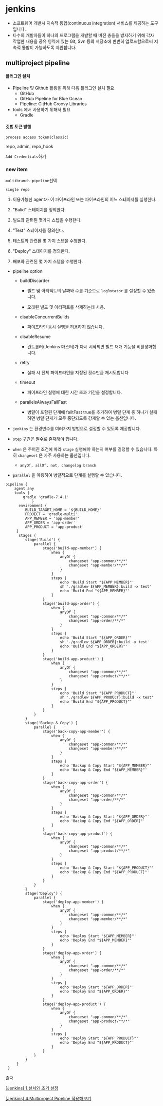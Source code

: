 # jenkins

- 소프트웨어 개발시 지속적 통합(continuous integration) 서비스를 제공하는 도구입니다.
- 다수의 개발자들이 하나의 프로그램을 개발할 때 버전 충돌을 방지하기 위해 각자 작업한 내용을 공유 영역에 있는 Git, Svn 등의 저장소에 빈번히 업로드함으로써 지속적 통합이 가능하도록 지원합니다.

## multiproject pipeline

#### 플러그인 설치

- Pipeline 및 Github 활용을 위해 다음 플러그인 설치 필요
  - GitHub
  - GitHub Pipeline for Blue Ocean
  - Pipeline: GitHub Groovy Libraries
- tools 에서 사용하기 위해서 필요
  - Gradle

#### 깃헙 토큰 발행

`process access token(classic)`

repo, admin, repo_hook

`Add Credentials`하기

### new item

`multibranch pipeline`선택

`single repo`

1. 이용가능한 agent가 이 파이프라인 또는 파이프라인의 어느 스테이지를 실행한다.

2. "Bulid" 스테이지를 정의한다.

3. 빌드와 관련된 몇가지 스텝을 수행한다.

4. "Test" 스테이지를 정의한다.

5. 테스트와 관련된 몇 가지 스텝을 수행한다.

6. "Deploy" 스테이지를 정의한다.

7. 배포와 관련된 몇 가지 스텝을 수행한다.
- pipeline option
  
  - buildDiscarder
    
    - 빌드 및 아티팩트의 날짜와 수를 기준으로 `logRotator` 를 설정할 수 있습니다.
    
    - 오래된 빌드 및 아티팩트를 삭제하는데 사용.
  
  - disableConcurrentBuilds
    
    - 파이프라인 동시 실행을 허용하지 않습니다.
  
  - disableResume
    
    - 컨트롤러(Jenkins 마스터)가 다시 시작되면 빌드 재개 기능을 비활성화합니다.
  
  - retry
    
    - 실패 시 전체 파이프라인을 지정된 횟수만큼 재시도합니다
  
  - timeout
    
    - 파이프라인 실행에 대한 시간 초과 기간을 설정합니다.
  
  - parallelsAlwaysFailFast
    
    - 병렬이 포함된 단계에 failtFast true를 추가하여 병렬 단계 중 하나가 실패하면 병렬 단게가 모두 중단되도록 강제할 수 있는 옵션입니다.

- `jenkins` 는 환경변수를 여러가지 방법으로 설정할 수 있도록 제공합니다.

- `step` 구간은 필수로 존재해야 합니다.

- `when` 은 주어진 조건에 따라 `stage` 실행해야 하는지 여부를 결정할 수 있습니다. 특히 `changeset` 은 자주 사용하는 옵션입니다.
  
  - `anyOf, allOf, not, changelog branch `

- `parallel` 을 이용하여 병렬적으로 단계를 실행할 수 있습니다.

```
pipeline {     
    agent any      
    tools {         
        gradle 'gradle-7.4.1'
            }
      environment {
         BUILD_TARGET_HOME = '${BUILD_HOME}'
         PROJECT = 'gradle-multi'
         APP_MEMBER = 'app-member'
         APP_ORDER = 'app-order'
         APP_PRODUCT = 'app-product'
     }
      stages {
         stage('Build') {
             parallel {
                 stage('build-app-member') {
                     when {
                         anyOf {
                             changeset "app-common/**/*"
                             changeset "app-member/**/*"
                         }
                     }
                     steps {
                         echo 'Build Start "${APP_MEMBER}"'
                         sh './gradlew ${APP_MEMBER}:build -x test'
                         echo 'Build End "${APP_MEMBER}"'
                     }
                 }
                 stage('build-app-order') {
                     when {
                         anyOf {
                             changeset "app-common/**/*"
                             changeset "app-order/**/*"
                         }
                     }
                     steps {
                         echo 'Build Start "${APP_ORDER}"'
                         sh './gradlew ${APP_ORDER}:build -x test'
                         echo 'Build End "${APP_ORDER}"'
                     }
                 }
                 stage('build-app-product') {
                     when {
                         anyOf {
                             changeset "app-common/**/*"
                             changeset "app-product/**/*"
                         }
                     }
                     steps {
                         echo 'Build Start "${APP_PRODUCT}"'
                         sh './gradlew ${APP_PRODUCT}:build -x test'
                         echo 'Build End "${APP_PRODUCT}"'
                     }
                 }
             }
         }
         stage('Backup & Copy') {
             parallel {
                 stage('back-copy-app-member') {
                     when {
                         anyOf {
                             changeset "app-common/**/*"
                             changeset "app-member/**/*"
                         }
                     }
                     steps {
                         echo 'Backup & Copy Start "${APP_MEMBER}"'
                         echo 'Backup & Copy End "${APP_MEMBER}"'
                     }
                 }
                 stage('back-copy-app-order') {
                     when {
                         anyOf {
                             changeset "app-common/**/*"
                             changeset "app-order/**/*"
                         }
                     }
                     steps {
                         echo 'Backup & Copy Start "${APP_ORDER}"'
                         echo 'Backup & Copy End "${APP_ORDER}"'
                     }
                 }
                 stage('back-copy-app-product') {
                     when {
                         anyOf {
                             changeset "app-common/**/*"
                             changeset "app-product/**/*"
                         }
                     }
                     steps {
                         echo 'Backup & Copy Start "${APP_PRODUCT}"'
                         echo 'Backup & Copy End "${APP_PRODUCT}"'
                     }
                 }
             }
         }
         stage('Deploy') {
             parallel {
                 stage('deploy-app-member') {
                     when {
                         anyOf {
                             changeset "app-common/**/*"
                             changeset "app-member/**/*"
                         }
                     }
                     steps {
                         echo 'Deploy Start "${APP_MEMBER}"'
                         echo 'Deploy End "${APP_MEMBER}"'
                     }
                 }
                 stage('deploy-app-order') {
                     when {
                         anyOf {
                             changeset "app-common/**/*"
                             changeset "app-order/**/*"
                         }
                     }
                     steps {
                         echo 'Deploy Start "${APP_ORDER}"'
                         echo 'Deploy End "${APP_ORDER}"'
                     }
                 }
                 stage('deploy-app-product') {
                     when {
                         anyOf {
                             changeset "app-common/**/*"
                             changeset "app-product/**/*"
                         }
                     }
                     steps {
                         echo 'Deploy Start "${APP_PRODUCT}"'
                         echo 'Deploy End "${APP_PRODUCT}"'
                     }
                 }
             }
         }
     }
 }
```

출처

[[Jenkins] 1.설치와 초기 설정](https://lovethefeel.tistory.com/94)

[[Jenkins] 4.Multiproject Pipeline 적용해보기](https://lovethefeel.tistory.com/97)
